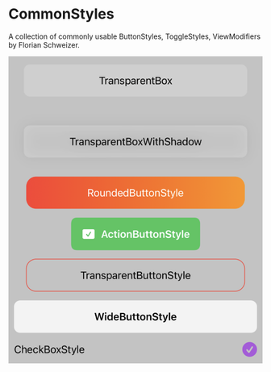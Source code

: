 # CommonStyles

A collection of commonly usable ButtonStyles, ToggleStyles, ViewModifiers by Florian Schweizer.

<img src="example.png" />
